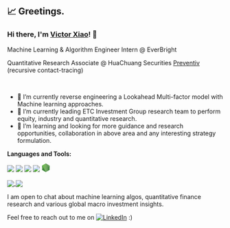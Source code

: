 ## &#x1f4c8; Greetings.


### Hi there, I'm [Victor Xiao](https://www.linkedin.com/in/vicxia)! 👋

<p>Machine Learning & Algorithm Engineer Intern @ EverBright</p>
<p>Quantitative Research Associate @ HuaChuang Securities <a href="http://preventiv.ml">Preventiv</a> (recursive contact-tracing)</p>
<br>

- 🔭 I’m currently reverse engineering a Lookahead Multi-factor model with Machine learning approaches.
- 🌱 I’m currently leading ETC Investment Group research team to perform equity, industry and quantitative research. 
- 🤔 I’m learning and looking for more guidance and research opportunities, collaboration in above area and any interesting strategy formulation.

**Languages and Tools:**  

<code><img height="20" src="https://engineering.fb.com/wp-content/uploads/2016/05/2000px-Python-logo-notext.svg_.png"></code>
<code><img height="20" src="https://raw.githubusercontent.com/isocpp/logos/master/cpp_logo.png"></code>
<code><img height="20" src="https://pytorch.org/assets/images/pytorch-logo.png"></code>
<code><img height="20" src="https://external-content.duckduckgo.com/iu/?u=https%3A%2F%2Fantonioleiva.com%2Fwp-content%2Fuploads%2F2017%2F05%2Fkotlin-logo.png&f=1&nofb=1"></code>
<code><img height="20" src="https://raw.githubusercontent.com/github/explore/80688e429a7d4ef2fca1e82350fe8e3517d3494d/topics/nodejs/nodejs.png"></code>    

<a href="https://github.com/conquerv0/conquerv0">
  <img align="center" src="https://github-readme-stats.vercel.app/api?username=conquerv0&count_private=true&theme=nord&alt="Victor's GitHub Stats" />
</a>
                                                                                                                                                                                                                                      
<a href="https://github.com/conquerv0/conquerv0">
  <img align="center" src="https://github-readme-stats.vercel.app/api/top-langs/?username=conquerv0&theme=nord" />
</a>

<!-- Actual text -->

I am open to chat about machine learning algos, quantitative finance research and various global macro investment insights.

Feel free to reach out to me on [![LinkedIn][2.2]][2] :)

<!-- Icons -->

[2.2]: https://raw.githubusercontent.com/MartinHeinz/MartinHeinz/master/linkedin-3-16.png (LinkedIn icon without padding)

<!-- Links to your social media accounts -->

[2]: https://www.linkedin.com/in/vicxiao/


